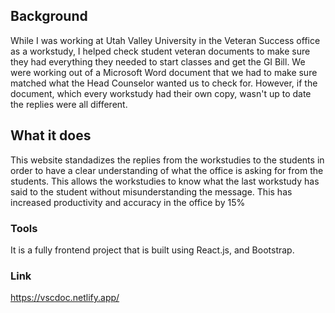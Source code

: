 ## Background
While I was working at Utah Valley University in the Veteran Success office as a workstudy, I helped check student veteran documents to make sure they had everything they needed to start classes and get the GI Bill. We were working out of a Microsoft Word document that we had to make sure matched what the Head Counselor wanted us to check for. However, if the document, which every workstudy had their own copy, wasn't up to date the replies were all different.

## What it does
This website standadizes the replies from the workstudies to the students in order to have a clear understanding of what the office is asking for from the students. This allows the workstudies to know what the last workstudy has said to the student without misunderstanding the message. This has increased productivity and accuracy in the office by 15%

### Tools
It is a fully frontend project that is built using React.js, and Bootstrap. 

### Link
https://vscdoc.netlify.app/
